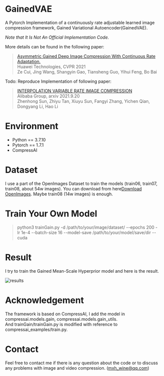 # GainedVAE

A Pytorch Implementation of a continuously rate adjustable learned image compression framework, Gained Variational Autoencoder(GainedVAE). 

*Note that It Is Not An Official Implementation Code.*

More details can be found in the following paper:

>[Asymmetric Gained Deep Image Compression With Continuous Rate Adaptation.](https://openaccess.thecvf.com/content/CVPR2021/html/Cui_Asymmetric_Gained_Deep_Image_Compression_With_Continuous_Rate_Adaptation_CVPR_2021_paper.html)  
>Huawei Technologies, CVPR 2021  
>Ze Cui, Jing Wang, Shangyin Gao, Tiansheng Guo, Yihui Feng, Bo Bai

Todo:
Reproduce Implementation of following paper:
>[INTERPOLATION VARIABLE RATE IMAGE COMPRESSION](https://arxiv.org/abs/2109.09280)  
>Alibaba Group, arxiv 2021.9.20  
>Zhenhong Sun, Zhiyu Tan, Xiuyu Sun, Fangyi Zhang, Yichen Qian, Dongyang Li, Hao Li

# Environment

* Python == 3.7.10
* Pytorch == 1.7.1
* CompressAI

# Dataset
I use a part of the OpenImages Dataset to train the models (train06, train07, train08, about 54w images). You can download from here[Download OpenImages](https://www.appen.com.cn/datasets/open-images-annotated-with-bounding-boxes/).
Maybe train08 (14w images) is enough.


# Train Your Own Model
>python3 trainGain.py -d /path/to/your/image/dataset/ --epochs 200 -lr 1e-4 --batch-size 16 --model-save /path/to/your/model/save/dir --cuda

# Result
I try to train the Gained Mean-Scale Hyperprior model and here is the result.  

![results](https://github.com/mmSir/GainedVAE/blob/master/results/result.png)

# Acknowledgement

The framework is based on CompressAI, I add the model in compressai.models.gain, compressai.models.gain_utils.  
And trainGain/trainGain.py is modified with reference to compressai_examples/train.py.

# Contact
Feel free to contact me if there is any question about the code or to discuss any problems with image and video compression. (mxh_wine@qq.com)
